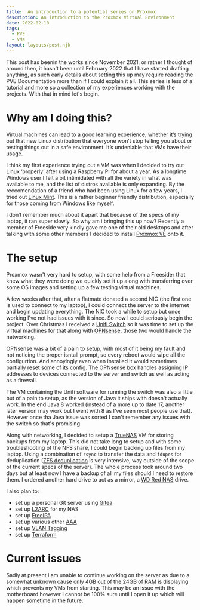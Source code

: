 ```yaml
---
title:  An introduction to a potential series on Proxmox
description: An introduction to the Proxmox Virtual Environment
date: 2022-02-10
tags:
  - PVE
  - VMs  
layout: layouts/post.njk
---
```


This post has beenin the works since November 2021, or rather I thought of around then, it hasn't been until February 2022 that I have started drafting anything, as such early details about setting this up may require reading the PVE Documentation more than if I could explain it all. This series is less of a tutorial and more so a collection of my experiences working with the projects. With that in mind let's begin.

# Why am I doing this?
Virtual machines can lead to a good learning experience, whether it’s trying out that new Linux distribution that everyone won’t stop telling you about or testing things out in a safe environment. It’s undeniable that VMs have their usage.

I think my first experience trying out a VM was when I decided to try out Linux ‘properly’ after using a Raspberry Pi for about a year. As a longtime Windows user I felt a bit intimidated with all the variety in what was available to me, and the list of distros available is only expanding. By the reccomendation of a friend who had been using Linux for a few years, I tried out [Linux Mint](https://linuxmint.com/). This is a rather beginner friendly distribution, especially for those coming from Windows like myself.

I don’t remember much about it apart that because of the specs of my laptop, it ran super slowly. So why am i bringing this up now? Recently a member of Freeside very kindly gave me one of their old desktops and after talking with some other members I decided to install [Proxmox VE](https://www.proxmox.com/en/proxmox-ve) onto it.

# The setup
Proxmox wasn't very hard to setup, with some help from a Freesider that knew what they were doing we quickly set it up along with transferring over some OS images and setting up a few testing virtual machines. 

A few weeks after that, after a flatmate donated a second NIC (the first one is used to connect to my laptop), I could connect the server to the internet and begin updating everything. The NIC took a while to setup but once working I've not had issues with it since. So now I could seriously begin the project. Over Christmas I received a [Unifi Switch](https://store.ui.com/collections/unifi-network-switching/products/usw-flex-mini) so it was time to set up the virtual machines for that along with [OPNsense](https://opnsense.org/), those two would handle the networking.

OPNsense was a bit of a pain to setup, with most of it being my fault and not noticing the proper isntall prompt, so every reboot would wipe all the configurtion. And annoyingly even when installed it would sometimes partially reset some of its config. The OPNsense box handles assigning IP addresses to devices connected to the server and switch as well as acting as a firewall.

The VM containing the Unifi software for running the switch was also a little but of a pain to setup, as the version of Java it ships with doesn't actually work. In the end Java 8 worked (instead of a more up to date 17, another later version may work but I went with 8 as I've seen most people use that). However once tha Java issue was sorted I can't remember any issues with the switch so that's promising.

Along with networking, I decided to setup a [TrueNAS](https://www.truenas.com/) VM for storing backups from my laptop. This did not take long to setup and with some troubleshooting of the NFS share, I could begin backing up files from my laptop. Using a combination of `rsync` to transfer the data and `fdupes` for deduplication ([ZFS deduplication](https://www.truenas.com/docs/references/zfsdeduplication/) is very intensive, way outside of the scope of the current specs of the server). The whole process took around two days but at least now I have a backup of all my files should I need to restore them. I ordered another hard drive to act as a mirror, a [WD Red NAS](https://www.westerndigital.com/en-ie/products/internal-drives/wd-red-sata-hdd) drive. 

I also plan to:
- set up a personal Git server using [Gitea](https://gitea.io/en-us/)
- set up [L2ARC](https://www.truenas.com/docs/references/l2arc/) for my NAS
- set up [FreeIPA](https://www.freeipa.org/page/Main_Page)
- set up various other [AAA](https://en.wikipedia.org/wiki/AAA_(computer_security))
- set up [VLAN Tagging](https://documentation.meraki.com/General_Administration/Tools_and_Troubleshooting/Fundamentals_of_802.1Q_VLAN_Tagging)
- set up [Terraform](https://www.terraform.io/)

# Current issues
Sadly at present I am unable to continue working on the server as due to a somewhat unknown cause only 4GB out of the 24GB of RAM is displaying which prevents my VMs from starting. This may be an issue with the motherboard however I cannot be 100% sure until I open it up which will happen sometime in the future.